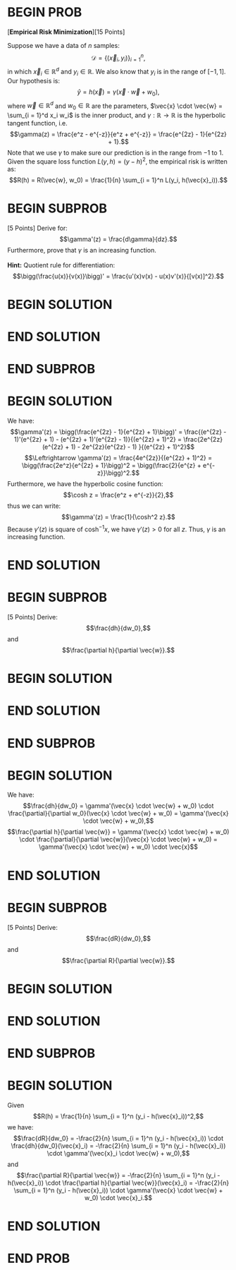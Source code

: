 # BEGIN PROB

\[**Empirical Risk Minimization**\]\[15 Points\]

Suppose we have a data of $n$ samples:
$$\mathcal{D} = \{(\vec{x}_i, y_i)\}_{i = 1}^n,$$ in which
$\vec{x}_i \in \mathbb{R}^d$ and $y_i \in \mathbb{R}$. We also know that
$y_i$ is in the range of $[-1, 1]$. Our hypothesis is:
$$\hat{y} = h(\vec{x}) = \gamma(\vec{x} \cdot \vec{w} + w_0),$$ where
$\vec{w} \in \mathbb{R}^d$ and $w_0 \in \mathbb{R}$ are the parameters,
$\vec{x} \cdot \vec{w} = \sum_{i = 1}^d x_i w_i$ is the inner product,
and $\gamma: \mathbb{R} \rightarrow \mathbb{R}$ is the hyperbolic
tangent function, i.e.
$$\gamma(z) = \frac{e^z - e^{-z}}{e^z + e^{-z}} = \frac{e^{2z} - 1}{e^{2z} + 1}.$$
Note that we use $\gamma$ to make sure our prediction is in the range
from $-1$ to $1$. Given the square loss function $L(y, h) = (y - h)^2$,
the empirical risk is written as:
$$R(h) = R(\vec{w}, w_0) = \frac{1}{n} \sum_{i = 1}^n L(y_i, h(\vec{x}_i)).$$

# BEGIN SUBPROB

\[5 Points\] Derive for: $$\gamma'(z) = \frac{d\gamma}{dz}.$$
Furthermore, prove that $\gamma$ is an increasing function.\
\
**Hint:** Quotient rule for differentiation:
$$\bigg(\frac{u(x)}{v(x)}\bigg)' = \frac{u'(x)v(x) - u(x)v'(x)}{[v(x)]^2}.$$

# BEGIN SOLUTION

# END SOLUTION

# END SUBPROB

# BEGIN SOLUTION

We have:
$$\gamma'(z) = \bigg(\frac{e^{2z} - 1}{e^{2z} + 1}\bigg)' = \frac{(e^{2z} - 1)'(e^{2z} + 1) - (e^{2z} + 1)'(e^{2z} - 1)}{(e^{2z} + 1)^2} = \frac{2e^{2z}(e^{2z} + 1) - 2e^{2z}(e^{2z} - 1) }{(e^{2z} + 1)^2}$$
$$\Leftrightarrow \gamma'(z) = \frac{4e^{2z}}{(e^{2z} + 1)^2} = \bigg(\frac{2e^z}{e^{2z} + 1}\bigg)^2 = \bigg(\frac{2}{e^{z} + e^{-z}}\bigg)^2.$$
Furthermore, we have the hyperbolic cosine function:
$$\cosh z = \frac{e^z + e^{-z}}{2},$$ thus we can write:
$$\gamma'(z) = \frac{1}{\cosh^2 z}.$$ Because $\gamma'(z)$ is square of
$\cosh^{-1} x$, we have $\gamma'(z) > 0$ for all $z$. Thus, $\gamma$ is
an increasing function.

# END SOLUTION

# BEGIN SUBPROB

\[5 Points\] Derive: $$\frac{dh}{dw_0},$$ and
$$\frac{\partial h}{\partial \vec{w}}.$$

# BEGIN SOLUTION

# END SOLUTION

# END SUBPROB

# BEGIN SOLUTION

We have:
$$\frac{dh}{dw_0} = \gamma'(\vec{x} \cdot \vec{w} + w_0) \cdot \frac{\partial}{\partial w_0}(\vec{x} \cdot \vec{w} + w_0) = \gamma'(\vec{x} \cdot \vec{w} + w_0),$$
$$\frac{\partial h}{\partial \vec{w}} = \gamma'(\vec{x} \cdot \vec{w} + w_0) \cdot \frac{\partial}{\partial \vec{w}}(\vec{x} \cdot \vec{w} + w_0) = \gamma'(\vec{x} \cdot \vec{w} + w_0) \cdot \vec{x}$$

# END SOLUTION

# BEGIN SUBPROB

\[5 Points\] Derive: $$\frac{dR}{dw_0},$$ and
$$\frac{\partial R}{\partial \vec{w}}.$$

# BEGIN SOLUTION

# END SOLUTION

# END SUBPROB

# BEGIN SOLUTION

Given $$R(h) = \frac{1}{n} \sum_{i = 1}^n (y_i - h(\vec{x}_i))^2,$$ we
have:
$$\frac{dR}{dw_0} = -\frac{2}{n} \sum_{i = 1}^n (y_i - h(\vec{x}_i)) \cdot \frac{dh}{dw_0}(\vec{x}_i) = -\frac{2}{n} \sum_{i = 1}^n (y_i - h(\vec{x}_i)) \cdot \gamma'(\vec{x}_i \cdot \vec{w} + w_0),$$
and
$$\frac{\partial R}{\partial \vec{w}} = -\frac{2}{n} \sum_{i = 1}^n (y_i - h(\vec{x}_i)) \cdot \frac{\partial h}{\partial \vec{w}}(\vec{x}_i) = -\frac{2}{n} \sum_{i = 1}^n (y_i - h(\vec{x}_i)) \cdot \gamma'(\vec{x} \cdot \vec{w} + w_0) \cdot \vec{x}_i.$$

# END SOLUTION

# END PROB